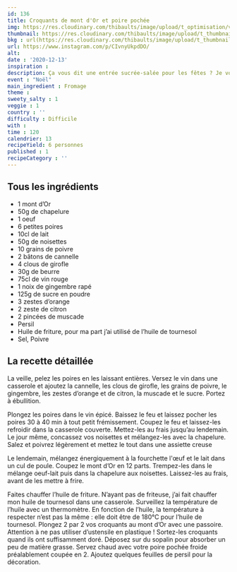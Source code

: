 ```yaml
---
id: 136
title: Croquants de mont d'Or et poire pochée
img: https://res.cloudinary.com/thibaults/image/upload/t_optimisation/v1607863029/Recipes/20201213_croquants_mont_dor_poire.jpg
thumbnail: https://res.cloudinary.com/thibaults/image/upload/t_thumbnail_josie/v1607863029/Recipes/20201213_croquants_mont_dor_poire.jpg
bkg : url(https://res.cloudinary.com/thibaults/image/upload/t_thumbnail_josie/v1607863029/Recipes/20201213_croquants_mont_dor_poire.jpg)
url: https://www.instagram.com/p/CIvnyUkpdDO/
alt: 
date : '2020-12-13'
inspiration : 
description: Ça vous dit une entrée sucrée-salée pour les fêtes ? Je vous propose des croquants de mont d'Or avec une poire pochée.
event : "Noël"
main_ingredient : Fromage
theme : 
sweety_salty : 1
veggie : 1
country : ''
difficulty : Difficile
with : 
time : 120
calendrier: 13
recipeYield: 6 personnes
published : 1
recipeCategory : ''
---
```


## Tous les ingrédients
 - 1 mont d’Or
 - 50g de chapelure
 - 1 oeuf
 - 6 petites poires
 - 10cl de lait
 - 50g de noisettes 
 - 10 grains de poivre
 - 2 bâtons de cannelle
 - 4 clous de girofle
 - 30g de beurre
 - 75cl de vin rouge
 - 1 noix de gingembre rapé
 - 125g de sucre en poudre
 - 3 zestes d’orange
 - 2 zeste de citron
 - 2 pincées de muscade
 - Persil
 - Huile de friture, pour ma part j’ai utilisé de l’huile de tournesol
 - Sel, Poivre

## La recette détaillée
La veille, pelez les poires en les laissant entières. Versez le vin dans une casserole et ajoutez la cannelle, les clous de girofle, les grains de poivre, le gingembre, les zestes d’orange et de citron, la muscade et le sucre. Portez à ébullition.

Plongez les poires dans le vin épicé. Baissez le feu et laissez pocher les poires 30 à 40 min à tout petit frémissement. Coupez le feu et laissez-les refroidir dans la casserole couverte. Mettez-les au frais jusqu’au lendemain. Le jour même, concassez vos noisettes et mélangez-les avec la chapelure. Salez et poivrez légèrement et mettez le tout dans une assiette creuse

Le lendemain, mélangez énergiquement à la fourchette l'œuf et le lait dans un cul de poule. Coupez le mont d’Or en 12 parts. Trempez-les dans le mélange oeuf-lait puis dans la chapelure aux noisettes. Laissez-les au frais, avant de les mettre à frire.

Faites chauffer l’huile de friture. N’ayant pas de friteuse, j’ai fait chauffer mon huile de tournesol dans une casserole. Surveillez la température de l’huile avec un thermomètre. En fonction de l’huile, la température à respecter n’est pas la même : elle doit être de 180°C pour l’huile de tournesol. Plongez 2 par 2 vos croquants au mont d’Or avec une passoire. Attention à ne pas utiliser d’ustensile en plastique ! Sortez-les croquants quand ils ont suffisamment doré. Déposez sur du sopalin pour absorber un peu de matière grasse. Servez chaud avec votre poire pochée froide préalablement coupée en 2. Ajoutez quelques feuilles de persil pour la décoration.